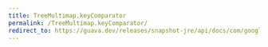 ```yaml
---
title: TreeMultimap.keyComparator
permalink: /TreeMultimap.keyComparator/
redirect_to: https://guava.dev/releases/snapshot-jre/api/docs/com/google/common/collect/TreeMultimap.html#keyComparator--
---
```

